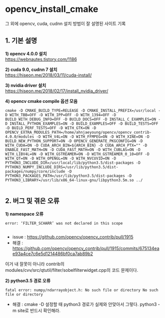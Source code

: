# opencv_install_cmake
그 외에 opencv, cuda, cudnn 설치 방법이 잘 설명된 사이트 기록

## 1. 기본 설명
**1) opencv 4.0.0 설치**<br>
  https://webnautes.tistory.com/1186 <br>
 
**2) cuda 9.0, cudnn 7 설치**<br>
   https://hiseon.me/2018/03/11/cuda-install/ <br>
 
**3) nvidia driver 설치**<br>
   https://hiseon.me/2018/02/17/install_nvidia_driver/ <br>
 
**4) opencv cmake compile 옵션 모음**<br>
```
cmake -D CMAKE_BUILD_TYPE=RELEASE -D CMAKE_INSTALL_PREFIX=/usr/local -D WITH_TBB=OFF -D WITH_IPP=OFF -D WITH_1394=OFF -D BUILD_WITH_DEBUG_INFO=OFF -D BUILD_DOCS=OFF -D INSTALL_C_EXAMPLES=ON -D INSTALL_PYTHON_EXAMPLES=ON -D BUILD_EXAMPLES=OFF -D BUILD_TESTS=OFF -D BUILD_PERF_TESTS=OFF -D WITH_GTK=ON -D OPENCV_EXTRA_MODULES_PATH=/home/ahnjaeyoung/opencv/opencv_contrib-4.0.0/modules -D WITH_V4L=ON -D WITH_FFMPEG=ON -D WITH_XINE=ON -D BUILD_NEW_PYTHON_SUPPORT=ON -D OPENCV_GENERATE_PKGCONFIG=ON -D WITH_CUDA=ON -D CUDA_ARCH_BIN=${ARCH_BIN} -D CUDA_ARCH_PTX="" -D ENABLE_FAST_MATH=ON -D CUDA_FAST_MATH=ON -D WITH_CUBLAS=ON -D WITH_LIBV4L=ON -D WITH_GSTREAMER=ON -D WITH_GSTREAMER_0_10=OFF -D WITH_QT=ON -D WITH_OPENGL=ON -D WITH_NVCUVID=ON -D PYTHON3_INCLUDE_DIR=/usr/local/lib/python3.5/dist-packages -D PYTHON3_NUMPY_INCLUDE_DIRS=/usr/lib/python3.5/dist-packages/numpy/core/include -D PYTHON3_PACKAGES_PATH=/usr/lib/python3.5/dist-packages -D PYTHON3_LIBRARY=/usr/lib/x86_64-linux-gnu/libpython3.5m.so ../


```

## 2. 버그 및 겪은 오류
**1) namespace 오류**<br>
```
error: ‘FILTER_SCHARR’ was not declared in this scope


```
* issue : https://github.com/opencv/opencv_contrib/pull/1915 <br>
* 해결   : https://github.com/opencv/opencv_contrib/pull/1915/commits/675134eae93a4ce7c6e5d1214486bf0ca7ab89b2 <br>

이거 내 잘못이 아니라 contrib의 modules/cvv/src/qtutil/filter/sobelfilterwidget.cpp의 코드 문제이다.<br>


**2) python3.5 경로 오류**<br>
```
fatal error: numpy/ndarrayobject.h: No such file or directory No such file or directory
```
* 해결  : cmake -D 설정할 때 python3 경로가 실제와 안맞아서 그렇다. python3 -m site로 반드시 확인해라.
